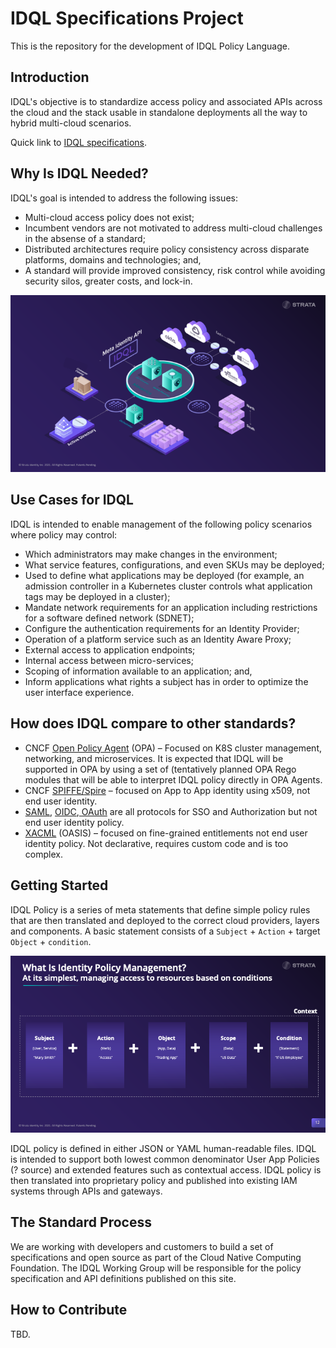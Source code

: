 # IDQL Specifications Project

This is the repository for the development of IDQL Policy Language. 

## Introduction

IDQL's objective is to standardize access policy and associated APIs across the cloud and the stack usable in 
standalone deployments all the way to hybrid multi-cloud scenarios.

Quick link to [IDQL specifications](specs/Specifications.md).

## Why Is IDQL Needed?
IDQL's goal is intended to address the following issues:
* Multi-cloud access policy does not exist;
* Incumbent vendors are not motivated to address multi-cloud challenges in the absense of a standard;
* Distributed architectures require policy consistency across disparate platforms, domains and technologies; and,
* A standard will provide improved consistency, risk control while avoiding security silos, greater costs, and lock-in.

![](./collateral/images/IDQL-3d.png "IDQL 3D")

## Use Cases for IDQL
IDQL is intended to enable management of the following policy scenarios where policy may control:
* Which administrators may make changes in the environment;
* What service features, configurations, and even SKUs may be deployed;
* Used to define what applications may be deployed (for example, an admission controller in a
  Kubernetes cluster controls what application tags may be deployed in a cluster);
* Mandate network requirements for an application including restrictions for a
  software defined network (SDNET);
* Configure the authentication requirements for an Identity Provider;
* Operation of a platform service such as an Identity Aware Proxy;
* External access to application endpoints;
* Internal access between micro-services;
* Scoping of information available to an application; and,
* Inform applications what rights a subject has in order to optimize the user interface experience.
## How does IDQL compare to other standards?
* CNCF [Open Policy Agent](https://www.openpolicyagent.org) (OPA) – Focused on K8S cluster management, networking, and 
  microservices. It is expected that IDQL will be supported in OPA by using a set of (tentatively
  planned OPA Rego modules that will be able to interpret IDQL policy directly in OPA Agents.
* CNCF [SPIFFE/Spire](https://spiffe.io) – focused on App to App identity using x509, not end user identity.
* [SAML](https://www.oasis-open.org/committees/tc_home.php?wg_abbrev=security), [OIDC](https://openid.net),[ OAuth](https://tools.ietf.org/wg/oauth/) are all protocols for SSO and Authorization but not end user identity policy.
* [XACML](https://www.oasis-open.org/committees/tc_home.php?wg_abbrev=xacml) (OASIS) – focused on fine-grained 
  entitlements not end user identity policy. Not declarative, requires custom code and is too complex.

## Getting Started

IDQL Policy is a series of meta statements that define simple policy rules that are then translated and deployed to 
the correct cloud providers, layers and components. A basic statement consists of a `Subject` + `Action` + target 
`Object` + `condition`.

![](./collateral/images/IDQL-statement.png "IDQL Statement")

IDQL policy is defined in either JSON or YAML human-readable files. IDQL is intended to support both lowest common 
denominator User App Policies (? source) and extended features such as contextual access. IDQL policy is then 
translated into proprietary policy and published into existing IAM systems through APIs and gateways. 

## The Standard Process

We are working with developers and customers to build a set of specifications and open source as part of the Cloud 
Native Computing Foundation. The IDQL Working Group will be responsible for the policy specification and API 
definitions published on this site. 

## How to Contribute

TBD.